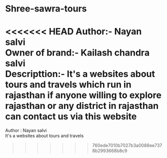 # Shree-sawra-tours
<<<<<<< HEAD
Author:- Nayan salvi
<br>
Owner of brand:- Kailash chandra salvi
<br>
Descripttion:- It's a websites about tours and travels which run in rajasthan if anyone willing to explore rajasthan or any district in rajasthan can contact us via this website
<br>
=======
Author : Nayan salvi
<br>
It's a websites about tours and travels
>>>>>>> 760ede7010b7027b3a0088ee7378b2993668b8c9

